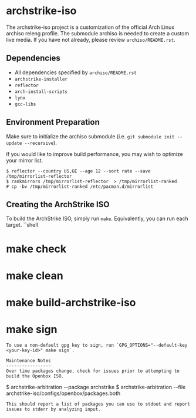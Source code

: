 archstrike-iso
===============
The archstrike-iso project is a customization of the official Arch Linux archiso releng profile. The submodule archiso is needed to create a custom live media. If you have not already, please review `archiso/README.rst`.   

Dependencies
------------
 * All dependencies specified by `archiso/README.rst`
 * `archstrike-installer`
 * `reflector`
 * `arch-install-scripts`
 * `lynx`
 * `gcc-libs`

Environment Preparation
-----------------------
Make sure to initialize the archiso submodule (i.e. `git submodule init --update --recursive`).

If you would like to improve build performance, you may wish to optimize your mirror list.
```
$ reflector --country US,GE --age 12 --sort rate --save /tmp/mirrorlist-reflector
$ rankmirrors /tmp/mirrorlist-reflector  > /tmp/mirrorlist-ranked
# cp -bv /tmp/mirrorlist-ranked /etc/pacman.d/mirrorlist
```

Creating the ArchStrike ISO
---------------------------
To build the ArchStrike ISO, simply run `make`. Equivalently, you can run each target.
``shell
# make check
# make clean
# make build-archstrike-iso
# make sign
```
To use a non-default gpg key to sign, run `GPG_OPTIONS="--default-key <your-key-id>" make sign`.

Maintenance Notes
-----------------
Over time packages change, check for issues prior to attempting to build the Openbox ISO.
```
$ archstrike-arbitration --package archstrike
$ archstrike-arbitration --file archstrike-iso/configs/openbox/packages.both
```
This should report a list of packages you can use to stdout and report issues to stderr by analyzing input.
